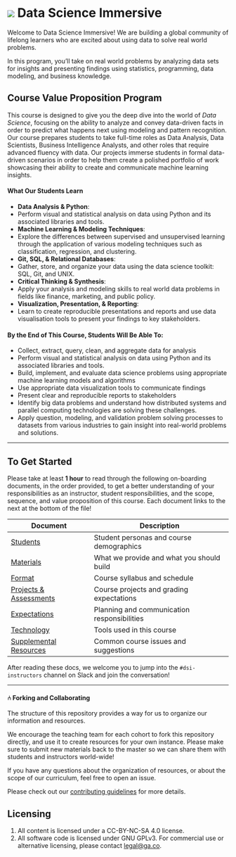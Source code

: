 # ![](https://ga-dash.s3.amazonaws.com/production/assets/logo-9f88ae6c9c3871690e33280fcf557f33.png) Data Science Immersive

Welcome to Data Science Immersive! We are building a global community of lifelong learners who are excited about using data to solve real world problems. 

In this program, you’ll take on real world problems by analyzing data sets for insights and presenting findings using statistics, programming, data modeling, and business knowledge.

## Course Value Proposition Program

This course is designed to give you the deep dive into the world of *Data Science*, focusing on the ability to analyze and convey data-driven facts in order to predict what happens next using modeling and pattern recognition. Our course prepares students to take full-time roles as Data Analysis, Data Scientists, Business Intelligence Analysts, and other roles that require advanced fluency with data. Our projects immerse students in formal data-driven scenarios in order to help them create a polished portfolio of work showcasing their ability to create and communicate machine learning insights.

#### What Our Students Learn

- **Data Analysis & Python**: 
 - Perform visual and statistical analysis on data using Python and its associated libraries and tools.
- **Machine Learning & Modeling Techniques**: 
 - Explore the differences between supervised and unsupervised learning through the application of various modeling techniques such as classification, regression, and clustering.
- **Git, SQL, & Relational Databases**: 
 - Gather, store, and organize your data using the data science toolkit: SQL, Git, and UNIX.
- **Critical Thinking & Synthesis**: 
 - Apply your analysis and modeling skills to real world data problems in fields like finance, marketing, and public policy.
- **Visualization, Presentation, & Reporting**: 
 - Learn to create reproducible presentations and reports and use data visualisation tools to present your findings to key stakeholders.

#### By the End of This Course, Students Will Be Able To:
- Collect, extract, query, clean, and aggregate data for analysis
- Perform visual and statistical analysis on data using Python and its associated libraries and tools.
- Build, implement, and evaluate data science problems using appropriate machine learning models and algorithms
- Use appropriate data visualization tools to communicate findings
- Present clear and reproducible reports to stakeholders
- Identify big data problems and understand how distributed systems and parallel computing technologies are solving these challenges.
- Apply question, modeling, and validation problem solving processes to datasets from various industries to gain insight into real-world problems and solutions.

---

## To Get Started

Please take at least **1 hour** to read through the following on-boarding documents, in the order provided, to get a better understanding of your responsibilities as an instructor, student responsibilities, and the scope, sequence, and value proposition of this course.  Each document links to the next at the bottom of the file!

Document                             | Description
----------------------------------- | ------------------------------------------
[Students](./curriculum/01-instructor-onboarding/01-your-students.md) | Student personas and course demographics
[Materials](./curriculum/01-instructor-onboarding/02-course-materials.md) | What we provide and what you should build
[Format](./curriculum/01-instructor-onboarding/03-course-format.md) | Course syllabus and schedule
[Projects & Assessments](./curriculum/01-instructor-onboarding/04-projects-assessments.md) | Course projects and grading expectations
[Expectations](./curriculum/01-instructor-onboarding/05-instructor-expectations.md) | Planning and communication responsibilities
[Technology](./curriculum/01-instructor-onboarding/06-tech-guide.md) | Tools used in this course
[Supplemental Resources](./curriculum/01-instructor-onboarding/07-supplemental-resources.md) | Common course issues and suggestions


After reading these docs, we welcome you to jump into the `#dsi-instructors` channel on Slack and join the conversation!

---

#### ⑃ Forking and Collaborating

The structure of this repository provides a way for us to organize our information and resources.

We encourage the teaching team for each cohort to fork this repository directly, and use it to create resources for your own instance. Please make sure to submit new materials back to the master so we can share them with students and instructors world-wide!

If you have any questions about the organization of resources, or about the scope of our curriculum, feel free to open an issue.

Please check out our [contributing guidelines](./contributing.md) for more details.


## Licensing

<!--  remember to replace the placeholder content in curly braces in the GNU license -->

1. All content is licensed under a CC-BY-NC-SA 4.0 license.
2. All software code is licensed under GNU GPLv3. For commercial use or alternative licensing, please contact legal@ga.co.